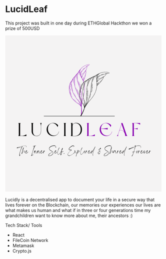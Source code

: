 # LucidLeaf

This project was built in one day during ETHGlobal Hackthon
we won a prize of 500USD 

![image](frontend/assets/Logo.png)

Lucidly is a decentralised app to document your life in a secure way that lives forever on the Blockchain, our memories our experiences our lives are what makes us human and what if in three or four generations time my grandchildren want to know more about me, their ancestors :)

Tech Stack/ Tools
- React
- FileCoin Network
- Metamask
- Crypto.js

